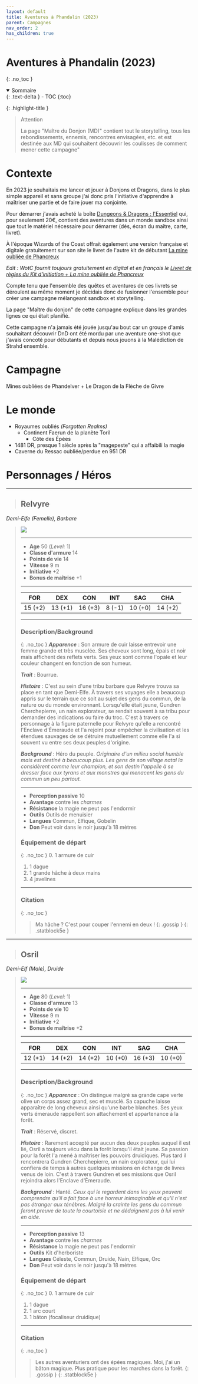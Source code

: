 ```yaml
---
layout: default
title: Aventures à Phandalin (2023)
parent: Campagnes
nav_order: 2
has_children: true
---
```


# Aventures à Phandalin (2023)
{: .no_toc }

<details open markdown="block">
  <summary>
    Sommaire
  </summary>
  {: .text-delta }
- TOC
{:toc}
</details>


{: .highlight-title }
> Attention
>
> La page "Maître du Donjon (MD)" contient tout le storytelling, tous les rebondissements, ennemis, rencontres envisagées, etc. et est destinée aux MD qui souhaitent découvrir les coulisses de comment mener cette campagne"


# Contexte

En 2023 je souhaitais me lancer et jouer à Donjons et Dragons, dans le plus simple appareil et sans groupe j'ai donc pris l'initiative d'apprendre à maîtriser une partie et de faire jouer ma conjointe.

Pour démarrer j'avais acheté la boîte [Dungeons & Dragons : l'Essentiel](https://dnd.wizards.com/fr/products/essentials-kit) qui, pour seulement 20€, contient des aventures dans un monde sandbox ainsi que tout le matériel nécessaire pour démarrer (dés, écran du maître, carte, livret).

À l'époque Wizards of the Coast offrait également une version française et digitale gratuitement sur son site le livret de l'autre kit de débutant [La mine oubliée de Phancreux](https://www.aidedd.org/dnd-5/livres/starter-set-lost-mine-of-phandelver/)

_Edit : WotC fournit toujours gratuitement en digital et en français le [Livret de règles du Kit d'initiation + La mine oubliée de Phancreux](https://media.wizards.com/2021/dnd/downloads/dnd_loc_2010_10_07_fr.zip)_

Compte tenu que l'ensemble des quêtes et aventures de ces livrets se déroulent au même moment je décidais donc de fusionner l'ensemble pour créer une campagne mélangeant sandbox et storytelling.

La page "Maître du donjon" de cette campagne explique dans les grandes lignes ce qui était planifié.

Cette campagne n'a jamais été jouée jusqu'au bout car un groupe d'amis souhaitant découvrir DnD ont été mordu par une aventure one-shot que j'avais concoté pour débutants et depuis nous jouons à la Malédiction de Strahd ensemble.

# Campagne

Mines oubliées de Phandelver + Le Dragon de la Flèche de Givre

# Le monde

- Royaumes oubliés _(Forgotten Realms)_
	- Continent Faerun de la planète Toril
		- Côte des Épées
- 1481 DR, presque 1 siècle après la "magepeste" qui a affaibili la magie
- Caverne du Ressac oubliée/perdue en 951 DR

# Personnages / Héros

___
> ## Relvyre
_Demi-Elfe (Femelle), Barbare_
>
> ![](/assets/2023-aventures-a-phandalin/Relvyre.jpg)
>
> ___
> - **Age** 50 (*Level:* 1)
> - **Classe d'armure** 14
> - **Points de vie** 14
> - **Vitesse** 9 m
> - **Initiative** +2
> - **Bonus de maîtrise** +1
> 
>___
> 
>|FOR|DEX|CON|INT|SAG|CHA|
>|---|---|---|---|---|---|
>|15 (+2)|13 (+1)|16 (+3)|8 (-1)|10 (+0)|14 (+2)|
> 
>___
> ### Description/Background
> {: .no_toc }
> ***Apparence*** : Son armure de cuir laisse entrevoir une femme grande et très musclée. Ses cheveux sont long, épais et noir mais affichent des reflets verts. Ses yeux sont comme l'opale et leur couleur changent en fonction de son humeur.
>
> ***Trait*** : Bourrue.
>
> ***Histoire*** : C'est au sein d'une tribu barbare que Relvyre trouva sa place en tant que Demi-Elfe. À travers ses voyages elle a beaucoup appris sur le terrain que ce soit au sujet des gens du commun, de la nature ou du monde environnant. Lorsqu'elle était jeune, Gundren Cherchepierre, un nain explorateur, se rendait souvent à sa tribu pour demander des indications ou faire du troc. C'est à travers ce personnage à la figure paternelle pour Relvyre qu'elle a rencontré l'Enclave d'Émeraude et l'a rejoint pour empêcher la civilisation et les étendues sauvages de se détruire mutuellement comme elle l'a si souvent vu entre ses deux peuples d'origine.
>
> ***Background*** : Héro du peuple. _Originaire d'un milieu social humble mais est destiné à beaucoup plus. Les gens de son village natal la considèrent comme leur champion, et son destin l'appelle à se dresser face aux tyrans et aux monstres qui menacent les gens du commun un peu partout._
>
>___
> - **Perception passive** 10
> - **Avantage** contre les _charmes_
> - **Résistance** la magie ne peut pas l'endormir
> - **Outils** Outils de menuisier
> - **Langues** Commun, Elfique, Gobelin
> - **Don** Peut voir dans le noir jusqu'à 18 mètres
>
> ### Équipement de départ
> {: .no_toc }
> 0. 1 armure de cuir   
> 1. 1 dague
> 2. 1 grande hâche à deux mains
> 3. 4 javelines
> 
>___
> ### Citation
>{: .no_toc }
> > Ma hâche ? C'est pour couper l'ennemi en deux !
>{: .gossip }
{: .statblock5e }


___
> ## Osril
_Demi-Elf (Male), Druide_
>
> ![](/assets/2023-aventures-a-phandalin/Osril.png)
>
> ___
> - **Age** 80 (*Level:* 1)
> - **Classe d'armure** 13
> - **Points de vie** 10
> - **Vitesse** 9 m
> - **Initiative** +2
> - **Bonus de maîtrise** +2
> 
>___
> 
>|FOR|DEX|CON|INT|SAG|CHA|
>|---|---|---|---|---|---|
>|12 (+1)|14 (+2)|14 (+2)|10 (+0)|16 (+3)|10 (+0)|
> 
>___
> ### Description/Background
> {: .no_toc }
> ***Apparence*** : On distingue malgré sa grande cape verte olive un corps assez grand, sec et musclé. Sa capuche laisse apparaître de long cheveux ainsi qu'une barbe blanches. Ses yeux verts émeraude rappellent son attachement et appartenance à la forêt.
>
> ***Trait*** : Réservé, discret.
>
> ***Histoire*** : Rarement accepté par aucun des deux peuples auquel il est lié, Osril a toujours vécu dans la forêt lorsqu'il était jeune. Sa passion pour la forêt l'a mené à maîtriser les pouvoirs druidiques. Plus tard il rencontrera Gundren Cherchepierre, un nain explorateur, qui lui confiera de temps à autres quelques missions en échange de livres venus de loin. C'est à travers Gundren et ses missions que Osril rejoindra alors l'Enclave d'Émeraude.
>
> ***Background*** : Hanté. _Ceux qui le regardent dans les yeux peuvent comprendre qu'il a fait face à une horreur inimaginable et qu'il n'est pas étranger aux ténèbres. Malgré la crainte les gens du commun feront preuve de toute la courtoisie et ne dédaignent pas à lui venir en aide._
>
>___
> - **Perception passive** 13
> - **Avantage** contre les _charmes_
> - **Résistance** la magie ne peut pas l'endormir
> - **Outils** Kit d'herboriste
> - **Langues** Céleste, Commun, Druide, Nain, Elfique, Orc
> - **Don** Peut voir dans le noir jusqu'à 18 mètres
>
> ### Équipement de départ
> {: .no_toc }
> 0. 1 armure de cuir   
> 1. 1 dague
> 2. 1 arc court
> 3. 1 bâton (focaliseur druidique) 
> 
>___
> ### Citation
>{: .no_toc }
> > Les autres aventuriers ont des épées magiques. Moi, j'ai un bâton magique. Plus pratique pour les marches dans la forêt.
>{: .gossip }
{: .statblock5e }



